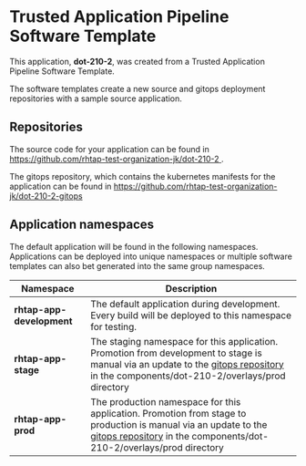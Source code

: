 # Trusted Application Pipeline Software Template

This application, **dot-210-2**, was created from a Trusted Application Pipeline Software Template.

The software templates create a new source and gitops deployment repositories with a sample source application. 

## Repositories

The source code for your application can be found in [https://github.com/rhtap-test-organization-jk/dot-210-2 ](https://github.com/rhtap-test-organization-jk/dot-210-2 ).
 
The gitops repository, which contains the kubernetes manifests for the application can be found in 
[https://github.com/rhtap-test-organization-jk/dot-210-2-gitops ](https://github.com/rhtap-test-organization-jk/dot-210-2-gitops ) 

## Application namespaces 

The default application will be found in the following namespaces. Applications can be deployed into unique namespaces or multiple software templates can also bet generated into the same group namespaces.  

|  Namespace   |  Description   |  
| -------- | -------- |   
| **rhtap-app-development** | The default application during development. Every build will be deployed to this namespace for testing. | 
| **rhtap-app-stage** | The staging namespace for this application. Promotion from development to stage is manual via an update to the [gitops repository](https://github.com/rhtap-test-organization-jk/dot-210-2-gitops ) in the components/dot-210-2/overlays/prod directory |  
| **rhtap-app-prod** | The production namespace for this application. Promotion from stage to production is manual via an update to the [gitops repository](https://github.com/rhtap-test-organization-jk/dot-210-2-gitops ) in the components/dot-210-2/overlays/prod directory | 